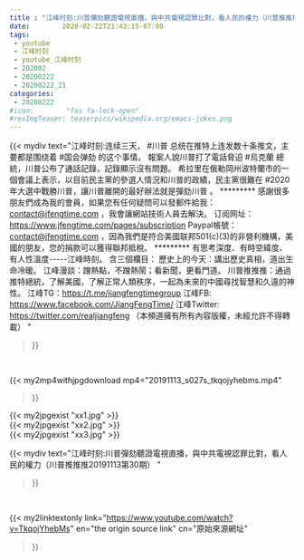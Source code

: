 ```yaml
---
title : "江峰时刻:川普彈劾聽證電視直播，與中共電視認罪比對，看人民的權力（川普推推推20191113第30期） "
date:        2020-02-22T21:43:15-07:00
tags:
 - youtube
 - 江峰时刻
 - youtube_江峰时刻
 - 202002
 - 20200222
 - 20200222_21
categories:
 - 20200222
#icon:        "fas fa-lock-open"
#resImgTeaser: teaserpics/wikipedia.org/emacs-jokes.png
---
```


{{< mydiv text="江峰时刻:连续三天， #川普 总统在推特上连发数十条推文，主要都是围绕着 #国会弹劾 的这个事情。 報案人說川普打了電話脅迫 #烏克蘭 總統，川普公布了通話記錄，記錄顯示沒有問題。 希拉里在俄勒岡州波特蘭市的一個會議上表示，以目前民主黨的參選人情況和川普的政績，民主黨很難在 #2020 年大選中戰勝川普，讓川普離開的最好辦法就是彈劾川普 。     ********* 感謝很多朋友們成為我的會員，如果您有任何疑問可以發郵件給我：contact@jfengtime.com ，我會讓網站技術人員去解決。 订阅网址：https://www.jfengtime.com/pages/subscription Paypal帳號：contact@jfengtime.com ，因為我們是符合美國联邦501(c)(3)的非營利機構，美國的朋友，您的捐款可以獲得聯邦抵稅。     ********* 有思考深度、有時空緯度、有人性溫度-----江峰時刻。 含三個欄目： 歷史上的今天：講出歷史真相，道出生命冷暖。 江峰漫談：蹭熱點，不蹭熱鬧；看新聞，更看門道。 川普推推推：通過推特總統，了解美國，了解正常人類秩序，一起為未來的中國尋找智慧和久違的神性。  江峰TG：https://t.me/jiangfengtimegroup 江峰FB: https://www.facebook.com/JiangFengTime/ 江峰Twitter: https://twitter.com/realjiangfeng （本頻道擁有所有內容版權，未經允許不得轉載） "
>}}
<br>


{{< my2mp4withjpgdownload mp4="20191113_s027s_tkqojyhebms.mp4"
>}}

{{< my2jpgexist "xx1.jpg" >}}<br>
{{< my2jpgexist "xx2.jpg" >}}<br>
{{< my2jpgexist "xx3.jpg" >}}<br>



{{< mydiv text="江峰时刻:川普彈劾聽證電視直播，與中共電視認罪比對，看人民的權力（川普推推推20191113第30期） "
>}}
<br>

{{< my2linktextonly link="https://www.youtube.com/watch?v=TkqojYhebMs"
en="the origin source link" cn="原始來源網址"
>}}


<br>

